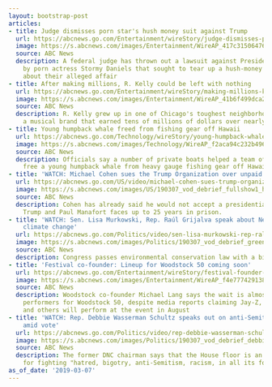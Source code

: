 ```yaml
---
layout: bootstrap-post
articles:
- title: Judge dismisses porn star's hush money suit against Trump
  url: https://abcnews.go.com/Entertainment/wireStory/judge-dismisses-porn-stars-hush-money-suit-trump-61544442
  image: https://s.abcnews.com/images/Entertainment/WireAP_417c315064764eb9816f57b891359de7_16x9_992.jpg
  source: ABC News
  description: A federal judge has thrown out a lawsuit against President Donald Trump
    by porn actress Stormy Daniels that sought to tear up a hush-money settlement
    about their alleged affair
- title: After making millions, R. Kelly could be left with nothing
  url: https://abcnews.go.com/Entertainment/wireStory/making-millions-kelly-left-61541407
  image: https://s.abcnews.com/images/Entertainment/WireAP_41b6f499dca24992bd303886269288f1_16x9_992.jpg
  source: ABC News
  description: R. Kelly grew up in one of Chicago's toughest neighborhoods and built
    a musical brand that earned tens of millions of dollars over nearly 30 years
- title: Young humpback whale freed from fishing gear off Hawaii
  url: https://abcnews.go.com/Technology/wireStory/young-humpback-whale-freed-fishing-gear-off-hawaii-61544185
  image: https://s.abcnews.com/images/Technology/WireAP_f2aca94c232b496aab1cf84784deb8e1_16x9_992.jpg
  source: ABC News
  description: Officials say a number of private boats helped a team of federal responders
    free a young humpback whale from heavy gauge fishing gear off Hawaii
- title: 'WATCH: Michael Cohen sues the Trump Organization over unpaid legal fees'
  url: https://abcnews.go.com/US/video/michael-cohen-sues-trump-organization-unpaid-legal-fees-61542904
  image: https://s.abcnews.com/images/US/190307_vod_debrief_fullshow1_hpMain_16x9_992.jpg
  source: ABC News
  description: Cohen has already said he would not accept a presidential pardon from
    Trump and Paul Manafort faces up to 25 years in prison.
- title: 'WATCH: Sen. Lisa Murkowski, Rep. Raúl Grijalva speak about New Green Deal,
    climate change'
  url: https://abcnews.go.com/Politics/video/sen-lisa-murkowski-rep-ral-grijalva-speak-green-61542908
  image: https://s.abcnews.com/images/Politics/190307_vod_debrief_green_deal1_hpMain_16x9_992.jpg
  source: ABC News
  description: Congress passes environmental conservation law with a bipartisan majority.
- title: 'Festival co-founder: Lineup for Woodstock 50 coming soon'
  url: https://abcnews.go.com/Entertainment/wireStory/festival-founder-lineup-woodstock-50-coming-61543889
  image: https://s.abcnews.com/images/Entertainment/WireAP_f4e77742913848e38fa1a8c6571ba7e8_16x9_992.jpg
  source: ABC News
  description: Woodstock co-founder Michael Lang says the wait is almost over regarding
    performers for Woodstock 50, despite media reports claiming Jay-Z, Black Keys
    and others will perform at the event in August
- title: 'WATCH: Rep. Debbie Wasserman Schultz speaks out on anti-Semitic resolution
    amid vote'
  url: https://abcnews.go.com/Politics/video/rep-debbie-wasserman-schultz-speaks-anti-semitic-resolution-61542905
  image: https://s.abcnews.com/images/Politics/190307_vod_debrief_debbie_hpMain_16x9_992.jpg
  source: ABC News
  description: The former DNC chairman says that the House floor is an important platform
    for fighting "hatred, bigotry, anti-Semitism, racism, in all its forms."
as_of_date: '2019-03-07'
---
```


